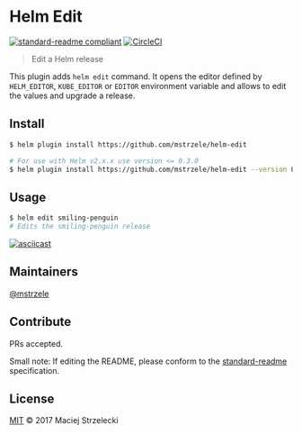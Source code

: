 # Helm Edit

[![standard-readme compliant](https://img.shields.io/badge/standard--readme-OK-green.svg?style=flat-square)](https://github.com/RichardLitt/standard-readme)
[![CircleCI](https://img.shields.io/circleci/project/github/mstrzele/helm-edit.svg?style=flat-square)](https://circleci.com/gh/mstrzele/helm-edit)

> Edit a Helm release

This plugin adds `helm edit` command. It opens the editor defined by `HELM_EDITOR`, `KUBE_EDITOR` or `EDITOR` environment variable and allows to edit the values and upgrade a release.

## Install

```bash
$ helm plugin install https://github.com/mstrzele/helm-edit

# For use with Helm v2.x.x use version <= 0.3.0
$ helm plugin install https://github.com/mstrzele/helm-edit --version 0.3.0
```

## Usage

```bash
$ helm edit smiling-penguin
# Edits the smiling-penguin release
```

[![asciicast](https://asciinema.org/a/131663.png)](https://asciinema.org/a/131663)

## Maintainers

[@mstrzele](https://github.com/mstrzele)

## Contribute

PRs accepted.

Small note: If editing the README, please conform to the [standard-readme](https://github.com/RichardLitt/standard-readme) specification.

## License

[MIT](LICENSE) © 2017 Maciej Strzelecki
